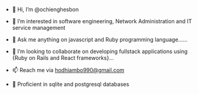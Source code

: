 - 👋 Hi, I’m @ochienghesbon
- 👀 I’m interested in software engineering, Network Administration and IT service management
- 🌱 Ask me anything on javascript and Ruby programming language......

- 💞️ I’m looking to collaborate on developing fullstack applications using {Ruby on Rails and React frameworks}...
- 📫 Reach me via hodhiambo990@gmail.com
- 🌱 Proficient in sqlite and postgresql databases
<!---
ochienghesbon/ochienghesbon is a ✨ special ✨ repository because its `README.md` (this file) appears on your GitHub profile.
You can click the Preview link to take a look at your changes.
--->
